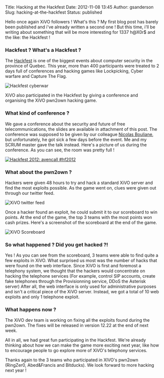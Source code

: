 Title: Hacking at the Hackfest
Date: 2012-11-08 13:45
Author: gsanderson
Slug: hacking-at-the-hackfest
Status: published

Hello once again XiVO followers ! What's this ? My first blog post has
barely been published and i've already written a second one ! But this
time, i'll be writing about something that will be more interesting for
1337 h@X0r\$ and the like: the Hackfest !

### Hackfest ? What's a Hackfest ?

The [Hackfest](http://www.hackfest.ca "Hackfest") is one of the biggest
events about computer security in the province of Quebec. This year,
more than 400 participants were treated to 2 days full of conferences
and hacking games like Lockpicking, Cyber warfare and Capture The Flag.

![Hackfest
cyberwar](/public/HackFest2012/.hackfest_cyberwar_m.jpg "Hackfest cyberwar, Nov 2012")

XiVO also participated in the Hackfest by giving a conference and
organising the XiVO pwn2own hacking game.

### What kind of conference ?

We gave a conference about the security and future of free
telecommunications, the slides are available in attachment of this post.
The conference was supposed to be given by our colleague [Nicolas
Bouliane](http://twitter.com/nicboul "Nicolas Bouliane's twitter feed"),
but unfortunately, he got sick a few days before the event. Me and my
SCRUM master gave the talk instead. Here's a picture of us during the
conference. As you can see, the room was pretty full !

[![Hackfest 2012: avencall
\#hf2012](http://farm9.staticflickr.com/8328/8147555929_6aa0caf977.jpg)](http://www.flickr.com/photos/hackfest2k9/8147555929/ "Hackfest 2012: avencall #hf2012 by hackfest.ca, on Flickr")

### What about the pwn2own ?

Hackers were given 48 hours to try and hack a standard XiVO server and
find the most exploits possible. As the game went on, clues were given
out through our twitter feed.

![XiVO twitter
feed](/public/HackFest2012/.xivo_twitter_feed_m.jpg "XiVO twitter feed, Nov 2012")

Once a hacker found an exploit, he could submit it to our scoreboard to
win points. At the end of the game, the top 3 teams with the most points
won cash prizes. Here's a screenshot of the scoreboard at the end of the
game.

![XiVO
Scoreboard](/public/HackFest2012/.xivo_score_board_m.jpg "XiVO Scoreboard, Nov 2012")

### So what happened ? Did you get hacked ?!

Yes ! As you can see from the scoreboard, 3 teams were able to find
quite a few exploits in XiVO. What surprised us most was the number of
hacks that were found on the web interface. Since XiVO is first and
foremost a telephony system, we thought that the hackers would
concentrate on hacking the telephone services (For example, control SIP
accounts, create fake telephones through the Provisionning service, DDoS
the Asterisk server) After all, the web interface is only used for
administrative purposes and isn't a critical piece of the XiVO server.
Instead, we got a total of 10 web exploits and only 1 telephone exploit.

### What happens now ?

The XiVO dev team is working on fixing all the exploits found during the
pwn2own. The fixes will be released in version 12.22 at the end of next
week.

All in all, we had great fun participating in the Hackfest. We're
already thinking about how we can make the game more exciting next year,
like how to encourage people to go explore more of XiVO's telephony
services.

Thanks again to the 3 teams who participated in XIVO's pwn2own
(RingZer0, Abed&Francis and Bitducks). We look forward to more hacking
next year !

</p>

